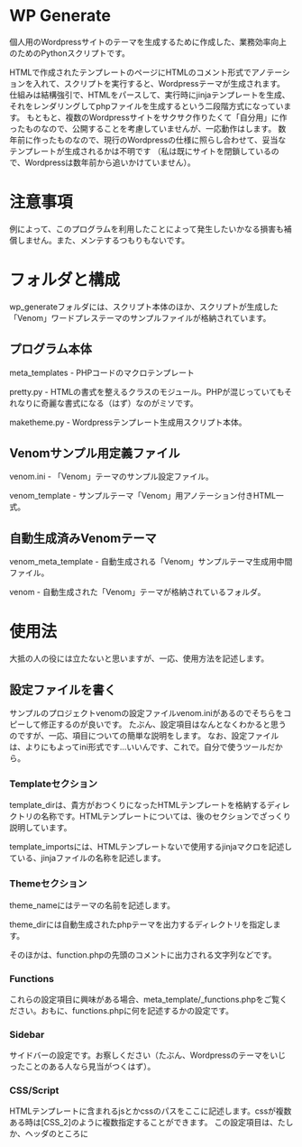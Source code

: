 # WP Generate

個人用のWordpressサイトのテーマを生成するために作成した、業務効率向上のためのPythonスクリプトです。

HTMLで作成されたテンプレートのページにHTMLのコメント形式でアノテーションを入れて、スクリプトを実行すると、Wordpressテーマが生成されます。
仕組みは結構強引で、HTMLをパースして、実行時にjinjaテンプレートを生成、それをレンダリングしてphpファイルを生成するという二段階方式になっています。
もともと、複数のWordpressサイトをサクサク作りたくて「自分用」に作ったものなので、公開することを考慮していませんが、一応動作はします。
数年前に作ったものなので、現行のWordpressの仕様に照らし合わせて、妥当なテンプレートが生成されるかは不明です
（私は既にサイトを閉鎖しているので、Wordpressは数年前から追いかけていません）。

# 注意事項

例によって、このプログラムを利用したことによって発生したいかなる損害も補償しません。また、メンテするつもりもないです。

# フォルダと構成

wp_generateフォルダには、スクリプト本体のほか、スクリプトが生成した「Venom」ワードプレステーマのサンプルファイルが格納されています。

## プログラム本体
meta_templates - PHPコードのマクロテンプレート

pretty.py - HTMLの書式を整えるクラスのモジュール。PHPが混じっていてもそれなりに奇麗な書式になる（はず）なのがミソです。

maketheme.py - Wordpressテンプレート生成用スクリプト本体。

## Venomサンプル用定義ファイル
venom.ini - 「Venom」テーマのサンプル設定ファイル。

venom_template - サンプルテーマ「Venom」用アノテーション付きHTML一式。

## 自動生成済みVenomテーマ
venom_meta_template - 自動生成される「Venom」サンプルテーマ生成用中間ファイル。

venom - 自動生成された「Venom」テーマが格納されているフォルダ。

# 使用法

大抵の人の役には立たないと思いますが、一応、使用方法を記述します。

## 設定ファイルを書く

サンプルのプロジェクトvenomの設定ファイルvenom.iniがあるのでそちらをコピーして修正するのが良いです。
たぶん、設定項目はなんとなくわかると思うのですが、一応、項目についての簡単な説明をします。
なお、設定ファイルは、よりにもよってini形式です…いいんです、これで。自分で使うツールだから。

### Templateセクション

template_dirは、貴方がおつくりになったHTMLテンプレートを格納するディレクトリの名称です。HTMLテンプレートについては、後のセクションでざっくり説明しています。

template_importsには、HTMLテンプレートないで使用するjinjaマクロを記述している、jinjaファイルの名称を記述します。

### Themeセクション
theme_nameにはテーマの名前を記述します。

theme_dirには自動生成されたphpテーマを出力するディレクトリを指定します。

そのほかは、function.phpの先頭のコメントに出力される文字列などです。

### Functions

これらの設定項目に興味がある場合、meta_template/\_functions.phpをご覧ください。おもに、functions.phpに何を記述するかの設定です。

### Sidebar
サイドバーの設定です。お察しください（たぶん、Wordpressのテーマをいじったことのある人なら見当がつくはず）。

### CSS/Script
HTMLテンプレートに含まれるjsとかcssのパスをここに記述します。cssが複数ある時は[CSS_2]のように複数指定することができます。
この設定項目は、たしか、ヘッダのところに<script>、<link>タグとして挿入される内容だったような気がする。

## HTMLでサイトのテンプレートを作る

まず、HTMLでhomeやarchive、index、single、search...等々おなじみのWordpressテンプレートのphpに対応するページをHTMLでおもむろに生成します。
それすら面倒くさいという方は、html_genereateというHTMLページのたたき台を作るスクリプトが私のリポジトリにありますので、興味があればご使用ください。
ページが出来たら、HTMLのコメント形式でアノテーションを入れるのですが、使用を細かく説明するのが面倒なので、簡単に例を示します。

### HTMLヘッダの例

```html
<!-- %PAGE:
    page_type           = 'archive',
    has_comment         = False,
    has_navigation      = True,
    template            = '_main.jinja',
    content_template    = 'template-parts/content',
    content_type        = 'archive'
-->
```

これはarchive.phpを生成するための雛形archive.htmlに書くべきヘッダの例です。
必ずこの書式で、HTMLファイルの先頭に書いてください。

### タグの置き換え

```html
<!-- %inline: post_thumbnail() -->
　<img style="max-width: 100%" src="img/thumbnail.jpeg">
<!-- %end_inline -->
```

デザインの段階だと、見た目を調整したりいろいろしたいのでダミーの画像などを入れると思います。
そういった部分をphpのコードに置き換えるため、上記のような書式を用いることができます。
上の例だと、%inline～%end_inlineで囲まれた部分が、サムネイルを挿入するphpコードに置き換えられます。
置き換え元のphpコードは、meta_template/\_common.jinjaにjinjaマクロとして定義されています。
いいかえると、post_thumbnail()によって置き換えられるphpコードが気にいらない場合は、
\_common.jinjaのマクロを修正すればよいということです
（ただ、そういう使用法は想定していません、そこまで手間をかけると、自動生成のメリットがないので…）。

なお、これはサムネイルの例ですが、当然サムネイル以外にも、一時的に入れたlorem ipsumを要約に置き換えるなどなど、種々のマクロが定義されています。

```html
<!-- %inline: php.the_except() -->
  <p>Lorem ipsum dolor sit amet, consectetur adipiscing elit, sed do eiusmod tempor incididunt ut labore et dolore magna aliqua.</p>
<!-- %end_inline -->
```

こんな感じです。この場合、<p>タグのローレムイプサムが、記事の要約を挿入するphp呼び出しに置き換えられます。

マクロの定義については、meta_template/\_common.jinjaでまとめて定義しています。
本来一つ一つのマクロについて説明を書くべきなのかもしれませんが、結局、単なる置き換えなので当該ファイルを見た方が早いと思われます。
    
### ファイルの切り出し
    
通常、Wordpressのテンプレートを作る際は、index.htmlなどのファイルを一個作り、切り出してphpファイルにコピペなどの不毛な作業が生じます。
そもそも、このツールはそのコピペ作業が面倒で作ったものなのでした。ということで、下記のような記法を用いることでphpファイルの切り出し範囲を指定できます。
    
```html
<!-- %begin: "index.jinja" -->
                <!-- primary -->
                <div id="primary" class="content-area">					
                    <main id="main" class="site-main">
                        <!-- %block: "main_area" --><!-- %end_block -->
<!-- %begin: "template-parts/content-index.jinja" -->
                        <article id="post-666" class="post post-featured">
                            <header class="entry-header">
                                <!-- %inline: php.entry_title() -->
                                <h1 class="entry-title">Article Title</h1>
                                <!-- %end_inline -->
                            </header>
　　　　　　　　　　　　　...（中略）...
                           
                                    <!-- %inline: php.cat_links() -->
                                    <span class="cat-links"><a href="#" rel="category tag">Categoty</a></span>
                                    <!-- %end_inline -->

                                    <!-- %inline: php.tag_links() -->
                                    <span class="tags-links"><a href="#" rel="tag">Tag1</a>, <a href="#" rel="tag">Tag2</a></span>
                                    <!-- %end_inline -->
                                </div>                                
                            </footer>
                        </article>
<!-- %end:"content-index.jinja" -->
                    </main>
                </div> <!-- #primary -->
<!-- %end: "index.jinja" -->
```
    
コメントとして、%begin、%endなどのディレクティブを指定することで、その範囲をphpファイルとして切り出すことができます。
上記の例ですと、id="primary"のdivタグが、index.phpとして切り出されることになるわけです。
こうすると、HTMLカンプをいちいち切り貼りすることなく、HTMLでデザイン、アノテーション付け、テンプレート生成という一連の作業をスムーズに行うことができるのです！
また、テーマを生成した後で、レイアウトやデザインを修正する場合も、HTMLを直して、phpに反映などの作業は必要なくなります。
大元のHTMLを直して、テーマ全体を再生成してしまえばそれでOKですので、修正箇所が減るわけです。

ちなみに、上記の例ではindex.phpの中に、template-parts/content-index.jinjaが入れ子で入っています。
これは、\#primaryのdivにあるarticleタグの内容がさらに切り出されてtemplate-parts/content-index.phpとして生成されることを意味します。
このように%begin~%endディレクティブは入れ子にすることが可能です。
    
header.php、footer.php、sidebar.phpも同様に生成できますが、こちらに関してはindex.phpに相当するindex.htmlで一度だけアノテーションをつければOKです。

### 実例を見てみる

実際にアノテーションの入ったHTMLテンプレートサンプルがvenom_templateフォルダに入っていますので、そちらの形式に倣って作ればOKです。
なお、このプログラムはコメント部分を識別するため、HTMLをパースしています。
よって、HTMLが不正なフォーマットだと動作しません（例外を吐いて止まります）。
使用するHTMLテンプレートは、オンラインのチェッカーなどを利用し、事前に正しいHTML5形式になっていることを確認してください。

## テンプレートを生成する

maketheme.pyをシェルなどから直接実行します。
ただし、作りかけのため、テンプレート生成用の設定ファイル名がスクリプトにハードコードされたままです。

メイン処理（if __name__ == '__main__'以降）にサンプルのテンプレート名venomが文字列として入っていますので、
その部分をご自分のテンプレート設定ファイル名に置き換えてご使用ください（foo.iniなら、venomをfooに置き換える）。

## ライセンス
    
決めていません。そもそも、テンプレートを生成するツールなので、これ自体を配布する必要性ってない気がします。
よってライセンスどころか、誰かがこれを配布するという事態も想定していません。
もちろん、使うのは自由ですので、改造するなりなんなりして、ご自由にお使いください。
    

